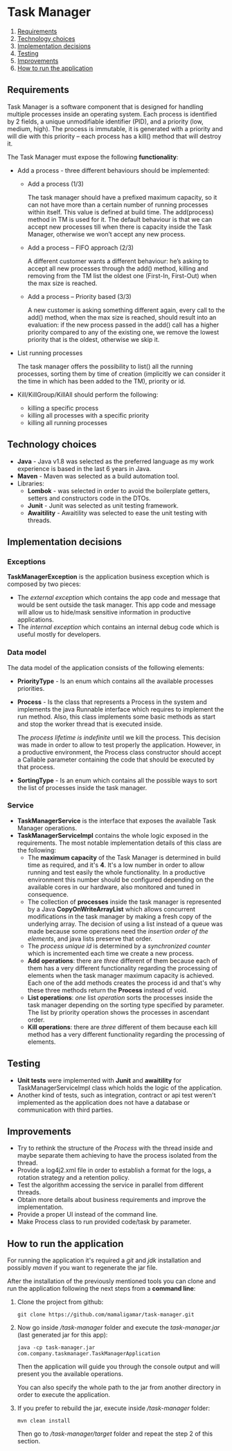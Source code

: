 # Task Manager
1. [Requirements](#requirements)
2. [Technology choices](#technology-choices)
3. [Implementation decisions](#implementation-decisions)
4. [Testing](#testing)
5. [Improvements](#improvements)
6. [How to run the application](#how-to-run-the-application)

## Requirements
Task Manager is a software component that is designed for handling multiple processes inside an operating system. 
Each process is identified by 2 fields, a unique unmodifiable identifier (PID), and a priority (low, medium, high). 
The process is immutable, it is generated with a priority and will die with this priority – each process has a kill() method that will destroy it.

The Task Manager must expose the following **functionality**:
* Add a process - three different behaviours should be implemented:
    * Add a process (1/3) 

        The task manager should have a prefixed maximum capacity, so it can not have more than a certain number of running processes within itself. 
        This value is defined at build time. The add(process) method in TM is used for it. 
        The default behaviour is that we can accept new processes till when there is capacity inside the Task Manager, otherwise we won’t accept any new process.
    * Add a process – FIFO approach (2/3)
      
        A different customer wants a different behaviour: he’s asking to accept all new processes through the add() method, 
        killing and removing from the TM list the oldest one (First-In, First-Out) when the max size is reached.
    * Add a process – Priority based (3/3)
      
        A new customer is asking something different again, every call to the add() method, when the max size is reached, 
        should result into an evaluation: if the new process passed in the add() call has a higher priority compared to any of the existing one, 
        we remove the lowest priority that is the oldest, otherwise we skip it.
      
* List running processes
  
    The task manager offers the possibility to list() all the running processes, sorting them by time of creation (implicitly we can consider it the time in which has been added to the TM), priority or id.

* Kill/KillGroup/KillAll should perform the following:
  * killing a specific process
  * killing all processes with a specific priority
  * killing all running processes
  
## Technology choices
- **Java** - Java v1.8 was selected as the preferred language as my work experience is based in the last 6 years in Java.
- **Maven** - Maven was selected as a build automation tool.
- Libraries:
    - **Lombok** - was selected in order to avoid the boilerplate getters, setters and constructors code in the DTOs.
    - **Junit** - Junit was selected as unit testing framework.
    - **Awaitility** - Awaitility was selected to ease the unit testing with threads.

## Implementation decisions
### Exceptions
**TaskManagerException** is the application business exception which is composed by two pieces:
* The *external exception* which contains the app code and message that would be sent outside the task manager. 
  This app code and message will allow us to hide/mask sensitive information in productive applications.
* The *internal exception* which contains an internal debug code which is useful mostly for developers.

### Data model
The data model of the application consists of the following elements:
- **PriorityType** - Is an enum which contains all the available processes priorities. 
- **Process** - Is the class that represents a Process in the system and implements the java Runnable interface which requires to implement the run method.
  Also, this class implements some basic methods as start and stop the worker thread that is executed inside.
  
  The *process lifetime is indefinite* until we kill the process. This decision was made in order to allow to test properly the application. However, in a 
  productive environment, the Process class constructor should accept a Callable parameter containing the code that should be executed by that process.
- **SortingType** - Is an enum which contains all the possible ways to sort the list of processes inside the task manager.

### Service
- **TaskManagerService** is the interface that exposes the available Task Manager operations.
- **TaskManagerServiceImpl** contains the whole logic exposed in the requirements. The most notable implementation details of this class are the following:
  * The **maximum capacity** of the Task Manager is determined in build time as required, and it's **4**. It's a low number in order to allow running and test easily the whole functionality.
    In a productive environment this number should be configured depending on the available cores in our hardware, also monitored and tuned in consequence.
  * The collection of **processes** inside the task manager is represented by a Java **CopyOnWriteArrayList** which allows concurrent modifications in the task manager by making a fresh copy of the underlying array.
  The decision of using a list instead of a queue was made because some operations need the *insertion order of the elements*, and java lists preserve that order.
  * The *process unique id* is determined by a *synchronized counter* which is incremented each time we create a new process.
  * **Add operations**: there are *three* different of them because each of them has a very different functionality 
    regarding the processing of elements when the task manager maximum capacity is achieved. 
    Each one of the add methods creates the process id and that's why these three methods return the **Process** instead of void.
  * **List operations**: *one* list *operation* sorts the processes inside the task manager depending on the sorting type specified by parameter. The list by priority operation shows the processes in ascendant order.
  * **Kill operations**: there are *three* different of them because each kill method has a very different functionality
    regarding the processing of elements.
    
## Testing
- **Unit tests** were implemented with **Junit** and **awaitility** for TaskManagerServiceImpl class which holds the logic of the application.
- Another kind of tests, such as integration, contract or api test weren't implemented as the application does not have a database or communication with third parties.

## Improvements
- Try to rethink the structure of the *Process* with the thread inside and maybe separate them achieving to have the process isolated from the thread.
- Provide a log4j2.xml file in order to establish a format for the logs, a rotation strategy and a retention policy.
- Test the algorithm accessing the service in parallel from different threads.
- Obtain more details about business requirements and improve the implementation.
- Provide a proper UI instead of the command line.
- Make Process class to run provided code/task by parameter.

## How to run the application
For running the application it's required a *git* and *jdk* installation and possibly *maven* if you want to regenerate the jar file.

After the installation of the previously mentioned tools you can clone and run the application following the next steps from a **command line**:
1. Clone the project from github:
    ```
    git clone https://github.com/mamaligamar/task-manager.git
    ```

2. Now go inside */task-manager* folder and execute the *task-manager.jar* (last generated jar for this app):
    ```
    java -cp task-manager.jar com.company.taskmanager.TaskManagerApplication
    ```
   Then the application will guide you through the console output and will present you the available operations.

   You can also specify the whole path to the jar from another directory in order to execute the application.

3. If you prefer to rebuild the jar, execute inside */task-manager* folder:
    ```
    mvn clean install
    ```
   Then go to */task-manager/target* folder and repeat the step 2 of this section.
